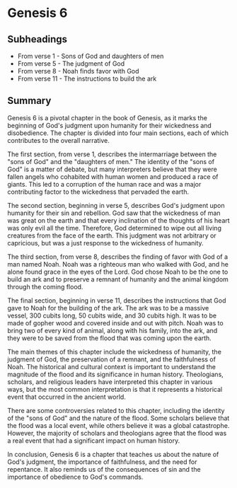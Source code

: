 # Genesis 6

## Subheadings

* From verse 1 - Sons of God and daughters of men
* From verse 5 - The judgment of God
* From verse 8 - Noah finds favor with God
* From verse 11 - The instructions to build the ark

## Summary

Genesis 6 is a pivotal chapter in the book of Genesis, as it marks the beginning of God's judgment upon humanity for their wickedness and disobedience. The chapter is divided into four main sections, each of which contributes to the overall narrative.

The first section, from verse 1, describes the intermarriage between the "sons of God" and the "daughters of men." The identity of the "sons of God" is a matter of debate, but many interpreters believe that they were fallen angels who cohabited with human women and produced a race of giants. This led to a corruption of the human race and was a major contributing factor to the wickedness that pervaded the earth.

The second section, beginning in verse 5, describes God's judgment upon humanity for their sin and rebellion. God saw that the wickedness of man was great on the earth and that every inclination of the thoughts of his heart was only evil all the time. Therefore, God determined to wipe out all living creatures from the face of the earth. This judgment was not arbitrary or capricious, but was a just response to the wickedness of humanity.

The third section, from verse 8, describes the finding of favor with God of a man named Noah. Noah was a righteous man who walked with God, and he alone found grace in the eyes of the Lord. God chose Noah to be the one to build an ark and to preserve a remnant of humanity and the animal kingdom through the coming flood.

The final section, beginning in verse 11, describes the instructions that God gave to Noah for the building of the ark. The ark was to be a massive vessel, 300 cubits long, 50 cubits wide, and 30 cubits high. It was to be made of gopher wood and covered inside and out with pitch. Noah was to bring two of every kind of animal, along with his family, into the ark, and they were to be saved from the flood that was coming upon the earth.

The main themes of this chapter include the wickedness of humanity, the judgment of God, the preservation of a remnant, and the faithfulness of Noah. The historical and cultural context is important to understand the magnitude of the flood and its significance in human history. Theologians, scholars, and religious leaders have interpreted this chapter in various ways, but the most common interpretation is that it represents a historical event that occurred in the ancient world.

There are some controversies related to this chapter, including the identity of the "sons of God" and the nature of the flood. Some scholars believe that the flood was a local event, while others believe it was a global catastrophe. However, the majority of scholars and theologians agree that the flood was a real event that had a significant impact on human history.

In conclusion, Genesis 6 is a chapter that teaches us about the nature of God's judgment, the importance of faithfulness, and the need for repentance. It also reminds us of the consequences of sin and the importance of obedience to God's commands.